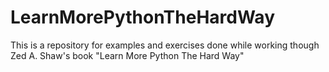 # LearnMorePythonTheHardWay
This is a repository for examples and exercises done while working though Zed A. Shaw's book "Learn More Python The Hard Way"
